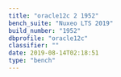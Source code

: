 ```yaml
---
title: "oracle12c 2 1952"
bench_suite: "Nuxeo LTS 2019"
build_number: "1952"
dbprofile: "oracle12c"
classifier: ""
date: 2019-08-14T02:18:51
type: "bench"
---
```

